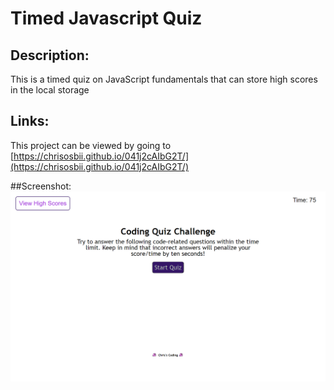 # Timed Javascript Quiz
## Description:

This is a timed quiz on JavaScript fundamentals that can store high scores in the local storage

## Links:
This project can be viewed by going to [https://chrisosbii.github.io/041j2cAIbG2T/](https://chrisosbii.github.io/041j2cAIbG2T/)

##Screenshot:
![Javascript Timed Quiz Screenshot](./assets/images/chrsiosbii.github.io_041j2cAIbG2T.png)
